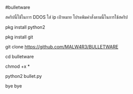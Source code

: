 #bulletware

สคริปนี้ใช้ในการ DDOS ใส่ ip เป้าหมาย
โปรดพิมคำสั่งตามนี้ในการใช้สคริป

pkg install python2

pkg install git

git clone https://github.com/MALW4R3/BULLETWARE

cd bulletware

chmod +x *

python2 bullet.py

bye bye
